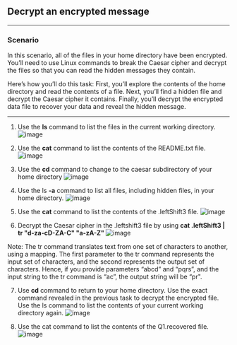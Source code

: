 ## Decrypt an encrypted message

---

### Scenario <br>
In this scenario, all of the files in your home directory have been encrypted. You’ll need to use Linux commands to break the Caesar cipher and decrypt the files so that you can read the hidden messages they contain.

Here’s how you’ll do this task: First, you’ll explore the contents of the home directory and read the contents of a file. Next, you’ll find a hidden file and decrypt the Caesar cipher it contains. Finally, you’ll decrypt the encrypted data file to recover your data and reveal the hidden message.


---

1. Use the **ls** command to list the files in the current working directory.
![image](https://github.com/user-attachments/assets/e6cd998a-9c7e-4850-934b-43fe098b8c29)

2. Use the **cat** command to list the contents of the README.txt file.
![image](https://github.com/user-attachments/assets/4ed32315-47d2-44e2-b724-7ed8198debcb)

3. Use the **cd** command to change to the caesar subdirectory of your home directory
![image](https://github.com/user-attachments/assets/8025b443-992a-4b3a-8bff-36e8ec9ebe33)

4. Use the ls **-a** command to list all files, including hidden files, in your home directory.
![image](https://github.com/user-attachments/assets/795fc5f9-1696-44e0-b42c-33449c2272e8)

5. Use the **cat** command to list the contents of the .leftShift3 file.
![image](https://github.com/user-attachments/assets/92ac7ccb-3097-4264-88fe-2fad5bdb31b0)

6. Decrypt the Caesar cipher in the .leftshift3 file by using **cat .leftShift3 | tr "d-za-cD-ZA-C" "a-zA-Z"**
![image](https://github.com/user-attachments/assets/fe16fd27-c058-446b-a11d-02748581787a)

Note: The tr command translates text from one set of characters to another, using a mapping. The first parameter to the tr command represents the input set of characters, and the second represents the output set of characters. Hence, if you provide parameters “abcd” and “pqrs”, and the input string to the tr command is “ac”, the output string will be “pr".

7. Use **cd** command to return to your home directory. Use the exact command revealed in the previous task to decrypt the encrypted file. Use the ls command to list the contents of your current working directory again.
![image](https://github.com/user-attachments/assets/9482121e-0baf-4bba-81f0-5b3c42b08949)

8. Use the cat command to list the contents of the Q1.recovered file.
![image](https://github.com/user-attachments/assets/9332a279-0610-4cf0-b219-1239cb8f169e)
